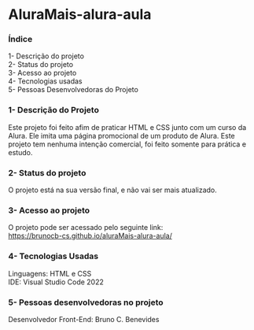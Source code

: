 # AluraMais-alura-aula

### Índice

1- Descrição do projeto
<br>
2- Status do projeto
<br>
3- Acesso ao projeto
<br>
4- Tecnologias usadas
<br>
5- Pessoas Desenvolvedoras do Projeto

### 1- Descrição do Projeto

Este projeto foi feito afim de praticar HTML e CSS junto com um curso da Alura. Ele imita uma página promocional de um produto de Alura. Este projeto tem nenhuma intenção comercial, foi feito somente para prática e estudo.

### 2- Status do projeto

O projeto está na sua versão final, e não vai ser mais atualizado.


### 3- Acesso ao projeto

O projeto pode ser acessado pelo seguinte link:
<br>
https://brunocb-cs.github.io/aluraMais-alura-aula/

### 4- Tecnologias Usadas

Linguagens: HTML e CSS
<br>
IDE: Visual Studio Code 2022

### 5- Pessoas desenvolvedoras no projeto

Desenvolvedor Front-End: Bruno C. Benevides
